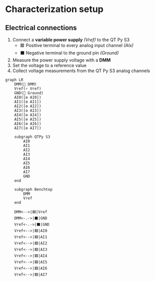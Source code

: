 # Characterization setup

## Electrical connections

1. Connect a **variable power supply** _(Vref)_ to the QT Py S3
   * 🟥 Positive terminal to every analog input channel _(AIx)_
   * ⬛ Negative terminal to the ground pin _(Ground)_
1. Measure the power supply voltage with a **DMM**
1. Set the voltage to a reference value
1. Collect voltage measurements from the QT Py S3 analog channels

```mermaid
graph LR
    DMM(📏 DMM)
    Vref(⚡ Vref)
    GND(🔌 Ground)
    AI0([⚙️ AI0])
    AI1([⚙️ AI1])
    AI2([⚙️ AI2])
    AI3([⚙️ AI3])
    AI4([⚙️ AI4])
    AI5([⚙️ AI5])
    AI6([⚙️ AI6])
    AI7([⚙️ AI7])

    subgraph QTPy S3
        AI0
        AI1
        AI2
        AI3
        AI4
        AI5
        AI6
        AI7
        GND
    end

    subgraph Benchtop
        DMM
        Vref
    end

    DMM<-->|🟥|Vref
    DMM<-.->|⬛|GND
    Vref<-.->|⬛|GND
    Vref<-->|🟥|AI0
    Vref<-->|🟥|AI1
    Vref<-->|🟥|AI2
    Vref<-->|🟥|AI3
    Vref<-->|🟥|AI4
    Vref<-->|🟥|AI5
    Vref<-->|🟥|AI6
    Vref<-->|🟥|AI7
```
